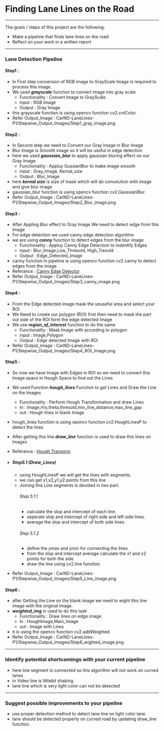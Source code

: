 # Finding Lane Lines on the Road
---
The goals / steps of this project are the following:
* Make a pipeline that finds lane lines on the road
* Reflect on your work in a written report

---
### Lane Detection Pipeline 

#### Step1 : 
- In First step conversion of RGB image to GrayScale Image is required to process this image.
- We used ***grayscale*** function to convert image into gray scale
    -    Functionality : Convert Image to GrayScale 
    - input : RGB Image
    - Output : Gray Image
 - this grayscale function is using opencv function cv2.cvtColor.
 - Refer Output_Image : CarND-LaneLines-P1/Stepwise_Output_Images/Step1_gray_image.png
 
#### Step2 : 
- In Second step we need to Convert our Gray Image in Blur Image
- Blur Image is Smooth image so it will be useful in edge detection 
- here we used ***gaussian_blur*** to apply gaussian bluring effect on our Gray Image
    - Functionality : Appluy GussianBlur to make image smooth 
    - input :  Gray_Image, Kernal_size
    - Output : Blur_Image
- here ***kernal size*** is size of mask which will do convolution with image and give blur image
- gaussian_blur function is using opencv function cv2.GaussianBlur.
- Refer Output_Image : CarND-LaneLines-P1/Stepwise_Output_Images/Step2_Blur_image.png

#### Step3 : 
- After Appling Blur effect to Gray Image We need to detect edge from this Image
- For edge detection we used canny edge detection algorithm
- we are using ***canny*** function to detect edges from the blur image
    - Functionality : Appluy Canny Edge Detection to indentify Edges 
    - input : Blur_Image,Low_Thresold, High_Tresold
    - Output : Edge_Detected_Image
- canny function in pipeline is using opencv function cv2.canny to detect edges from the image
- Referance : [Canny Edge Detector](https://docs.opencv.org/3.1.0/da/d22/tutorial_py_canny.html)
- Refer Output_Image : CarND-LaneLines-P1/Stepwise_Output_Images/Step3_canny_image.png

#### Step4 : 
- From the Edge detected image mask the unuseful area and select your ROI 
- We Need to create our polygon (ROI) first then need to mask the part out side of the ROI form the edge detected Image
- We use ***region_of_interest*** function to do the same
   - Functionality : Mask Image with according to polygon 
   - input : Image,Polygon
   - Output : Edge detected Image with ROI
- Refer Output_Image : CarND-LaneLines-P1/Stepwise_Output_Images/Step4_ROI_Image.png

#### Step5 : 
- So now we have Image with Edges in ROI so we need to convert this Image space in Hough Space to find out the Lines 
- We used Function ***hough_lines*** Function to get Lines and Draw the Line on the Images
    - Functionality : Perform Hough Transformation and draw Lines
    - In : Image,rho,theta,thresold,min_line_distance,max_line_gap
    - out : Hough lines in blank Image
- hough_lines function is using opencv function cv2.HoughLinesP to detect the lines
- After getting this line ***draw_line*** function is used to draw this lines on Images
- Referance : [Hough Transorm](https://opencv-python-tutroals.readthedocs.io/en/latest/py_tutorials/py_imgproc/py_houghlines/py_houghlines.html)

- ##### Step5.1 (Draw_Lines)
  -  using HoughLinesP we will get the lines with segments.
  -  we can get x1,x2,y1,y2 points from this line
  -  Joining this Line segments is devided in two part.
     ###### Step 5.1.1
     - calculate the slop and intercept of each line. 
     - seperate slop and intercept of right side and left side lines. 
     - average the slop and intercept of both side lines.
     ###### Step 5.1.2
     - define the ymax and ymin for connecting the lines
     - from the slop and intercept average calculate the x1 and x2 points for both the side
     - draw the line using cv2.line function.
- Refer Output_Image : CarND-LaneLines-P1/Stepwise_Output_Images/Step5_Line_image.png

#### Step6 : 
- after Getting the Line on the blank image we need to wight this line image with the original image.
- ***weighted_img*** is used to do this task 
  - Functionality :  Draw lines on edge image
  - In : HoughImage,Main_Image
  - out : Image with Lines
- it is using the opencv function cv2.addWeighted
- Refer Output_Image : CarND-LaneLines-P1/Stepwise_Output_Images/Step6_wighted_image.png

---

### Identify potential shortcomings with your current pipeline
- here line segment is connected so this algorithm will not work on curved lanes
- in Video line is littlebit shaking. 
- lane line which is very light color can not be detected

---

### Suggest possible improvements to your pipeline
- use proper detection method to detect lane line on light color lane.
- lane should be detected properly on curved road by updating draw_line function.







